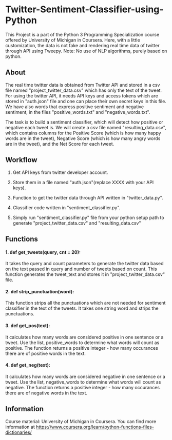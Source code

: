 # Twitter-Sentiment-Classifier-using-Python
This Project is a part of the Python 3 Programming Specialization course offered by University of Michigan in Coursera. Here, with a little customization, the data is not fake and rendering real time data of twitter through API using Tweepy. Note: No use of NLP algorithms, purely based on python.

## About
The real time twitter data is obtained from Twitter API and stored in a csv file named "project_twitter_data.csv" which has only the text of the tweet. For using the twitter API, it needs API keys and access tokens which are stored in "auth.json" file and one can place their own secret keys in this file. We have also words that express positive sentiment and negative sentiment, in the files "positive_words.txt" and "negative_words.txt".

The task is to build a sentiment classifier, which will detect how positive or negative each tweet is. We will create a csv file named "resulting_data.csv", which contains columns for the Positive Score (which is how many happy words are in the tweet), Negative Score (which is how many angry words are in the tweet), and the Net Score for each tweet.

## Workflow
1. Get API keys from twitter developer account.

2. Store them in a file named "auth.json"(replace XXXX with your API keys).

3. Function to get the twitter data through API written in "twitter_data.py".

4. Classifier code written in "sentiment_classifier.py".

5. Simply run "sentiment_classifier.py" file from your python setup path to generate "project_twitter_data.csv" and "resulting_data.csv"

## Functions

#### 1. def get_tweets(query, cnt = 20): 

It takes the query and count parameters to generate the twitter data based on the text passed in query and number of tweets based on count. This function generates the tweet_text and stores it in "project_twitter_data.csv" file.

#### 2. def strip_punctuation(word):

This function strips all the punctuations which are not needed for sentiment classifier in the text of the tweets. It takes one string word and strips the punctuations.

#### 3. def get_pos(text):

It calculates how many words are considered positive in one sentence or a tweet. Use the list, positive_words to determine what words will count as positive. The function returns a positive integer - how many occurances there are of positive words in the text.

#### 4. def get_neg(text):

It calculates how many words are considered negative in one sentence or a tweet. Use the list, negative_words to determine what words will count as negative. The function returns a positive integer - how many occurances there are of negative words in the text.

## Information
Course material: University of Michigan in Coursera. You can find more information at https://www.coursera.org/learn/python-functions-files-dictionaries/
